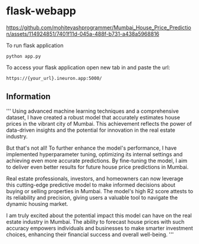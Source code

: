 

# flask-webapp
https://github.com/mohiteyashprogrammer/Mumbai_House_Price_Prediction/assets/114924851/7401f11d-045a-488f-b731-a438a5968816



To run flask application 

```
python app.py
```


To access your flask application open new tab in and paste the url:
```
https://{your_url}.ineuron.app:5000/
```
## Information
'''
Using advanced machine learning techniques and a comprehensive dataset, I have created a robust model that accurately estimates house prices in the vibrant city of Mumbai. This achievement reflects the power of data-driven insights and the potential for innovation in the real estate industry.

But that's not all! To further enhance the model's performance, I have implemented hyperparameter tuning, optimizing its internal settings and achieving even more accurate predictions. By fine-tuning the model, I aim to deliver even better results for future house price predictions in Mumbai.

Real estate professionals, investors, and homeowners can now leverage this cutting-edge predictive model to make informed decisions about buying or selling properties in Mumbai. The model's high R2 score attests to its reliability and precision, giving users a valuable tool to navigate the dynamic housing market.

I am truly excited about the potential impact this model can have on the real estate industry in Mumbai. The ability to forecast house prices with such accuracy empowers individuals and businesses to make smarter investment choices, enhancing their financial success and overall well-being.
'''

